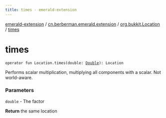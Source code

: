 ```yaml
---
title: times - emerald-extension
---
```


[emerald-extension](../../index.html) / [cn.berberman.emerald.extension](../index.html) / [org.bukkit.Location](index.html) / [times](.)

# times

`operator fun Location.times(double: `[`Double`](https://kotlinlang.org/api/latest/jvm/stdlib/kotlin/-double/index.html)`): Location`

Performs scalar multiplication, multiplying all components with a
scalar. Not world-aware.

### Parameters

`double` - The factor

**Return**
the same location

